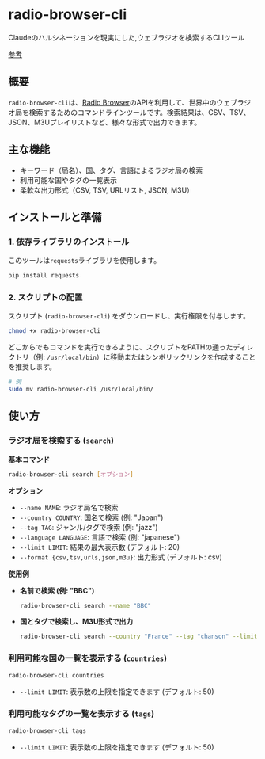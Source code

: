 # radio-browser-cli
Claudeのハルシネーションを現実にした,ウェブラジオを検索するCLIツール

[参考](https://claude.ai/share/178464c2-800a-4e62-b46a-494cb54a96a3)

## 概要
`radio-browser-cli`は、[Radio Browser](https://www.radio-browser.info/)のAPIを利用して、世界中のウェブラジオ局を検索するためのコマンドラインツールです。検索結果は、CSV、TSV、JSON、M3Uプレイリストなど、様々な形式で出力できます。

## 主な機能
- キーワード（局名）、国、タグ、言語によるラジオ局の検索
- 利用可能な国やタグの一覧表示
- 柔軟な出力形式（CSV, TSV, URLリスト, JSON, M3U）

## インストールと準備
### 1. 依存ライブラリのインストール
このツールは`requests`ライブラリを使用します。
```bash
pip install requests
```

### 2. スクリプトの配置
スクリプト (`radio-browser-cli`) をダウンロードし、実行権限を付与します。
```bash
chmod +x radio-browser-cli
```
どこからでもコマンドを実行できるように、スクリプトをPATHの通ったディレクトリ（例: `/usr/local/bin`）に移動またはシンボリックリンクを作成することを推奨します。
```bash
# 例
sudo mv radio-browser-cli /usr/local/bin/
```

## 使い方

### ラジオ局を検索する (`search`)

**基本コマンド**
```bash
radio-browser-cli search [オプション]
```

**オプション**
- `--name NAME`: ラジオ局名で検索
- `--country COUNTRY`: 国名で検索 (例: "Japan")
- `--tag TAG`: ジャンル/タグで検索 (例: "jazz")
- `--language LANGUAGE`: 言語で検索 (例: "japanese")
- `--limit LIMIT`: 結果の最大表示数 (デフォルト: 20)
- `--format {csv,tsv,urls,json,m3u}`: 出力形式 (デフォルト: csv)

**使用例**
- **名前で検索 (例: "BBC")**
  ```bash
  radio-browser-cli search --name "BBC"
  ```

- **国とタグで検索し、M3U形式で出力**
  ```bash
  radio-browser-cli search --country "France" --tag "chanson" --limit 10 --format m3u
  ```

### 利用可能な国の一覧を表示する (`countries`)
```bash
radio-browser-cli countries
```
- `--limit LIMIT`: 表示数の上限を指定できます (デフォルト: 50)

### 利用可能なタグの一覧を表示する (`tags`)
```bash
radio-browser-cli tags
```
- `--limit LIMIT`: 表示数の上限を指定できます (デフォルト: 50)
